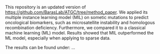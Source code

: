 This repository is an updated version of https://github.com/BarasLab/ATGC/tree/method_paper. We applied its multiple instance learning model (MIL) on sometic mutations to predict oncological biomarkers, such as microsatellite instability and homologous recombination deficiency. Furthermore, we compared it to a classical machine learning (ML) model. Results showed that MIL outperformed the ML model, especially when applying to sparse data.

The results can be found under: ... 
